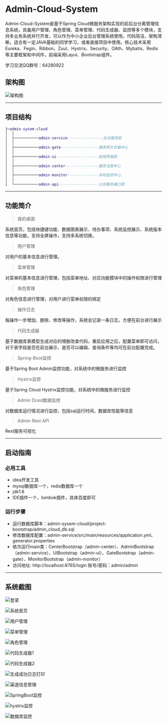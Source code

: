 # Admin-Cloud-System
Admin-Cloud-System是基于Spring Cloud微服务架构实现的前后台分离管理信息系统，具备用户管理、角色管理、菜单管理、代码生成器、监控等多个模块，支持多业务系统并行开发，可以作为中小企业后台管理系统使用。代码简洁，架构清晰，适合有一定JAVA基础的同学学习，或者直接项目中使用。核心技术采用Eureka、Fegin、Ribbon、Zuul、Hystrix、Security、OAth、Mybatis、Redis等主要框架和中间件，前端采用Layui、Bootstrap组件。


学习交流QQ群号：64280922


## 架构图

![架构图](project-bootstrap/架构图1.png)


------

## 项目结构
``` lua
├─admin-sysem-cloud
│  │
│  ├───────────admin-service----------------后台服务层
│  │
│  ├───────────admin-gate-----------------服务网关负载中心
│  │
│  ├───────────admin-ui-------------------前端界面层
│  │
│  ├───────────admin-center---------------服务注册中心
│  │
│  ├───────────admin-monitor--------------实时监控中心
│  │
│  └───────────admin-api------------------公共服务接口层

``` 
------------
## 功能简介

> 我的桌面

系统首页，包括快捷键功能、数据图表展示、待办事项、系统监控展示、系统版本信息等功能，支持全屏操作，支持多系统切换。

> 用户管理

对用户的基本信息进行管理。

> 菜单管理

对菜单的基本信息进行管理，包括菜单地址、对应功能模块中的操作权限进行管理

> 角色管理

对角色信息进行管理，对用户进行菜单权限的绑定

> 操作日志

每操作一步增加、删除、修改等操作，系统会记录一条日志，方便在前台进行展示

> 代码生成器

基于数据库表模型生成对应的增删改查代码，重启应用之后，配置菜单即可访问，对于表字段是否在前台展示、是否可以编辑、查询条件等均可在前台配置完成。

> Spring-Boot监控

基于Spring Boot Admin监控功能，对系统中的微服务进行监控

> Hystrix监控

基于Spring Cloud Hystrix监控功能，对系统中的微服务进行监控

> Admin Druid数据监控

对数据库运行情况进行监控，包括sql运行时间，数据库性能等信息

> Admin Rest API

Rest服务可视化


------------

## 启动指南

### 必用工具
- idea开发工具
- mysql数据库一个，redis数据库一个
- jdk1.8
- IDE插件一个，lombok插件，具体百度即可

### 运行步骤
- 运行数据库脚本：admin-sysem-cloud/project-bootstrap/admin_cloud_db.sql
- 修改数据库配置：admin-service/src/main/resources/application.yml、generator.properties
- 依次运行main类：CenterBootstrap（admin-center）、AdminBootstrap（admin-service）、UIBootstrap（admin-ui）、GateBootstrap（admin-gate）、MonitorBootstrap（admin-monitor）
- 访问地址: http://localhost:8765/login  账号/密码：admin/admin

---------

## 系统截图
![登录](project-bootstrap/登录.png)

![系统首页](project-bootstrap/首页.png)

![用户管理](project-bootstrap/用户管理.png)

![菜单管理](project-bootstrap/菜单管理.png)

![角色管理](project-bootstrap/角色管理.png)

![代码生成器1](project-bootstrap/代码生成器1.png)

![代码生成器2](project-bootstrap/代码生成器2.png)

![生成成功日志打印](project-bootstrap/生成成功日志打印.png)

![渠道信息管理](project-bootstrap/渠道信息.png)

![SpringBoot监控](project-bootstrap/springboot监控.png)

![hystrix监控](project-bootstrap/hystrix监控.png)

![数据库监控](project-bootstrap/数据库监控.png)